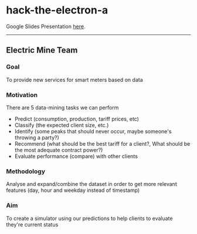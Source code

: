 # hack-the-electron-a

Google Slides Presentation [here](https://docs.google.com/presentation/d/1nGbbnWcQl8Q-Gz-yiQBqLTW_ecX0PUhEq6i-hfuOdhc/edit?usp=sharing).

---
## Electric Mine Team
### Goal
To provide new services for smart meters based on data
### Motivation
There are 5 data-mining tasks we can perform
* Predict (consumption, production, tariff prices, etc)
* Classify (the expected client size, etc.)
* Identify (some peaks that should never occur, maybe someone's throwing a party?)
* Recommend (what should be the best tariff for a client?, What should be the most adequate contract power?)
* Evaluate performance (compare) with other clients
### Methodology
Analyse and expand/combine the dataset in order to get more relevant features (day, hour and weekday instead of timestamp)
### Aim
To create a simulator using our predictions to help clients to evaluate they're current status

